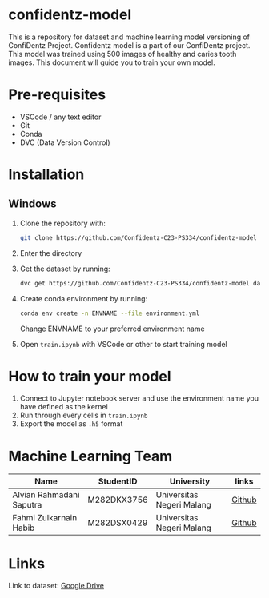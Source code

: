 # confidentz-model
This is a repository for dataset and machine learning model versioning of ConfiDentz Project. Confidentz model is a part of our ConfiDentz project. This model was trained using 500 images of healthy and caries tooth images. This document will guide you to train your own model.

# Pre-requisites
* VSCode / any text editor
* Git
* Conda
* DVC (Data Version Control)

# Installation

## Windows
1. Clone the repository with:
    ```bash
    git clone https://github.com/Confidentz-C23-PS334/confidentz-model
    ```
    
2. Enter the directory

3. Get the dataset by running:
    ```bash
    dvc get https://github.com/Confidentz-C23-PS334/confidentz-model dataset.zip
    ``` 
    
4. Create conda environment by running:
    ```bash
    conda env create -n ENVNAME --file environment.yml
    ``` 
    Change ENVNAME to your preferred environment name
    
5. Open ``train.ipynb`` with VSCode or other to start training model

# How to train your model
1. Connect to Jupyter notebook server and use the environment name you have defined as the kernel
2. Run through every cells in ``train.ipynb``
3. Export the model as ``.h5`` format

# Machine Learning Team
|Name  | StudentID  | University | links |
|--|--|--|--|
| Alvian Rahmadani Saputra | M282DKX3756 | Universitas Negeri Malang |[Github](https://github.com/archiruz)|
| Fahmi Zulkarnain Habib | M282DSX0429 | Universitas Negeri Malang |[Github](https://github.com/zulkou)|

# Links
Link to dataset: [Google Drive](https://drive.google.com/drive/folders/1nwR-wo-_9mQtqkVJd3Grhlw6YGPX4EKP?usp=drive_link)
